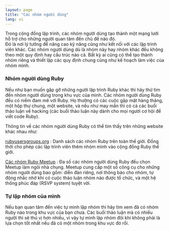 ```yaml
---
layout: page
title: "Các nhóm người dùng"
lang: vi
---
```


Trong cộng đồng lập trình, các nhóm người dùng tạo thành một mạng lưới hỗ trợ cho những người quan tâm đến chủ đề nào đó.	 
Đó là nơi lý tưởng để nâng cao kỹ năng cũng như kết nối với các lập trình viên khác. 
Các nhóm người dùng dù là nhóm này hay nhóm khác đều không theo một quy định hay cấu trúc nào cả. 
Bất kỳ ai cũng có thể tạo thành nhóm riêng và thiết lập các quy định chung cũng như kế hoạch làm việc của nhóm mình.

### Nhóm người dùng Ruby

Nếu như bạn muốn gặp gỡ những người lập trình Ruby khác thì hãy thử  tìm đến nhóm người dùng trong khu vực của mình. 
Các nhóm người dùng Ruby đều có niềm đam mê với Ruby. 
Họ thường có các cuộc gặp mặt hàng tháng, một hộp thư chung, một website, 
và nếu như may mắn thì có cả các buổi thảo luận về hacking (các buổi thảo luận này dành cho mọi người cơ hội để viết code Ruby).

Thông tin về các nhóm người dùng Ruby có thể tìm thấy trên những website khác nhau như:

[rubyusersgroups.org][1]
: Danh sách các nhóm Ruby trên toàn thế giới. 
Đồng thời cho phép các lập trình viên thêm nhóm mình vào cộng đồng Ruby thế giới.

[Các nhóm Ruby Meetup][2]
: Đa số các nhóm người dùng Ruby đều chọn Meetup làm ngôi nhà chung. 
Meetup cung cấp một số công cụ cho những nhóm người dùng bao gồm: diễn đàn riêng, 
nơi thông báo cho nhóm, tự động nhắc nhở khi có cuộc thảo luận nhóm nào được tổ chức, 
và một hệ thống phúc đáp (RSVP system) tuyệt vời.

### Tự lập nhóm của mình
Nếu bạn quan tâm đến việc tự mình lập nhóm thì hãy tìm xem đã có nhóm Ruby nào trong khu vực của bạn chưa. 
Các buổi thảo luận mà có nhiều người thì sẽ thú vị hơn nhiều, 
vì vậy tự mình lập nhóm đôi khi không phải là lựa chọn tốt nhất nếu đã có một nhóm trong khu vực đó rồi.

[1]: http://www.rubyusergroups.org/
[2]: http://ruby.meetup.com
